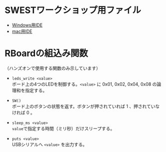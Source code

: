 
# SWESTワークショップ用ファイル

- [Windows用IDE](https://github.com/kaz0505/swest_dist/blob/master/mrubyc_ide1.0_win%EF%BC%88%E9%85%8D%E5%B8%83%E7%94%A8%EF%BC%89.zip)
- [mac用IDE](https://github.com/kaz0505/swest_dist/blob/master/mrubyc_ide1.0_mac%EF%BC%88%E9%85%8D%E5%B8%83%E7%94%A8%EF%BC%89.zip)

# RBoardの組込み関数

（ハンズオンで使用する関数のみ示しています）

- `leds_write <value>`<br/>
ボード上の4つのLEDを制御する。`<value>` に 0x01, 0x02, 0x04, 0x08 の論理和を指定する。

- `SW()`<br/>
ボード上のボタンの状態を返す。ボタンが押されていれば 1 、押されていなければ 0 。

- `sleep_ms <value>`<br/>
`value`で指定する時間（ミリ秒）だけスリープする。

- `puts <value>`<br/>
USBシリアルへ `<value>` を出力する。

